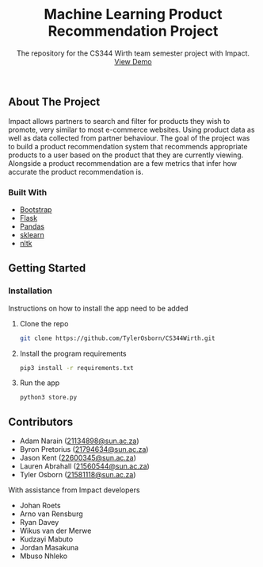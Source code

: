 <br />
<p align="center">
  <h1 align="center">Machine Learning Product Recommendation Project</h1>

  <p align="center">
    The repository for the CS344 Wirth team semester project with Impact.
    <br />
    <a href="https://wirth344recommender.herokuapp.com/">View Demo</a>
  </p>
</p>
<br /> 

<!-- ABOUT THE PROJECT -->
## About The Project

Impact allows partners to search and filter for products they wish to promote, very similar to most e-commerce websites. Using product data as well as data collected from partner behaviour. The goal of the project was to build a product recommendation system that recommends appropriate products to a user based on the product that they are currently viewing. Alongside a product recommendation are a few metrics that infer how accurate the product recommendation is.

### Built With

* [Bootstrap](https://getbootstrap.com)
* [Flask](https://flask.palletsprojects.com/en/2.0.x/)
* [Pandas](https://pandas.pydata.org/)
* [sklearn](https://scikit-learn.org/stable/)
* [nltk](https://www.nltk.org/)


<!-- GETTING STARTED -->
## Getting Started

### Installation

Instructions on how to install the app need to be added
1. Clone the repo
   ```sh
   git clone https://github.com/TylerOsborn/CS344Wirth.git
   ```
2. Install the program requirements
   ```sh
   pip3 install -r requirements.txt
   ```
3. Run the app
   ```
   python3 store.py
   ```

<!-- CONTRIBUTORS -->
## Contributors

* Adam Narain (21134898@sun.ac.za)
* Byron Pretorius (21794634@sun.ac.za)
* Jason Kent (22600345@sun.ac.za)
* Lauren Abrahall (21560544@sun.ac.za)
* Tyler Osborn (21581118@sun.ac.za)

With assistance from Impact developers
* Johan Roets
* Arno van Rensburg
* Ryan Davey
* Wikus van der Merwe
* Kudzayi Mabuto
* Jordan Masakuna
* Mbuso Nhleko


